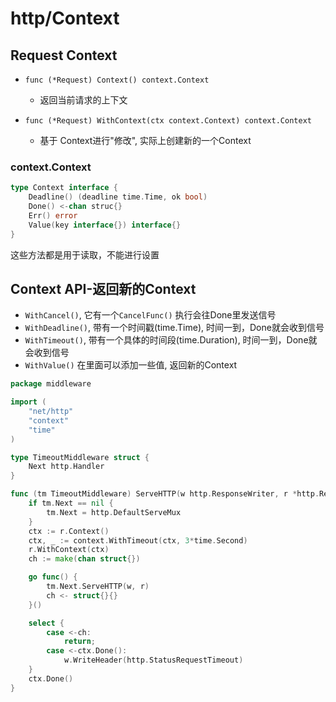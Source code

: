 # http/Context

## Request Context

- `func (*Request) Context() context.Context`
    - 返回当前请求的上下文

- `func (*Request) WithContext(ctx context.Context) context.Context`
    - 基于 Context进行"修改", 实际上创建新的一个Context

### context.Context

```go
type Context interface {
    Deadline() (deadline time.Time, ok bool)
    Done() <-chan struc{}
    Err() error
    Value(key interface{}) interface{}
}
```
这些方法都是用于读取，不能进行设置

## Context API-返回新的Context

- `WithCancel()`, 它有一个`CancelFunc()` 执行会往Done里发送信号
- `WithDeadline()`, 带有一个时间戳(time.Time), 时间一到，Done就会收到信号
- `WithTimeout()`, 带有一个具体的时间段(time.Duration), 时间一到，Done就会收到信号
- `WithValue()` 在里面可以添加一些值, 返回新的Context


```go
package middleware

import (
    "net/http"
    "context"
    "time"
)

type TimeoutMiddleware struct {
    Next http.Handler
}

func (tm TimeoutMiddleware) ServeHTTP(w http.ResponseWriter, r *http.Request) {
    if tm.Next == nil {
        tm.Next = http.DefaultServeMux
    }
    ctx := r.Context()
    ctx, _ := context.WithTimeout(ctx, 3*time.Second)
    r.WithContext(ctx)
    ch := make(chan struct{})

    go func() {
        tm.Next.ServeHTTP(w, r)
        ch <- struct{}{}
    }()

    select {
        case <-ch:
            return;
        case <-ctx.Done():
            w.WriteHeader(http.StatusRequestTimeout)
    }
    ctx.Done()
}

```
